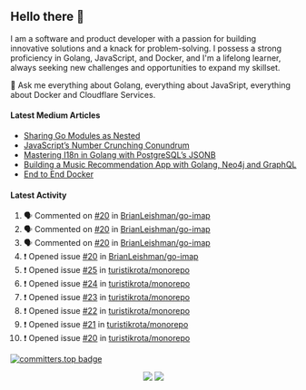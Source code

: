 ## Hello there 👋

I am a software and product developer with a passion for building innovative solutions and a knack for problem-solving. I possess a strong proficiency in Golang, JavaScript, and Docker, and I'm a lifelong learner, always seeking new challenges and opportunities to expand my skillset.

💬 Ask me everything about Golang, everything about JavaSript, everything about Docker and Cloudflare Services.

#### Latest Medium Articles

<!-- ARTICLES:START -->
- [Sharing Go Modules as Nested](https://9ssi7.medium.com/sharing-go-modules-as-nested-ad64e608b681?source=rss-ced864c5b828------2)
- [JavaScript’s Number Crunching Conundrum](https://9ssi7.medium.com/javascripts-number-crunching-conundrum-c8ad0c546738?source=rss-ced864c5b828------2)
- [Mastering I18n in Golang with PostgreSQL’s JSONB](https://9ssi7.medium.com/mastering-i18n-in-golang-with-postgresqls-jsonb-2631ad50376a?source=rss-ced864c5b828------2)
- [Building a Music Recommendation App with Golang, Neo4j and GraphQL](https://9ssi7.medium.com/building-a-music-recommendation-app-with-golang-neo4j-and-graphql-697f842ea688?source=rss-ced864c5b828------2)
- [End to End Docker](https://9ssi7.medium.com/end-to-end-docker-1d16d5a55424?source=rss-ced864c5b828------2)
<!-- ARTICLES:END -->

#### Latest Activity

<!--START_SECTION:activity-->
1. 🗣 Commented on [#20](https://github.com/BrianLeishman/go-imap/issues/20#issuecomment-2258693390) in [BrianLeishman/go-imap](https://github.com/BrianLeishman/go-imap)
2. 🗣 Commented on [#20](https://github.com/BrianLeishman/go-imap/issues/20#issuecomment-2258678332) in [BrianLeishman/go-imap](https://github.com/BrianLeishman/go-imap)
3. 🗣 Commented on [#20](https://github.com/BrianLeishman/go-imap/issues/20#issuecomment-2258675762) in [BrianLeishman/go-imap](https://github.com/BrianLeishman/go-imap)
4. ❗ Opened issue [#20](https://github.com/BrianLeishman/go-imap/issues/20) in [BrianLeishman/go-imap](https://github.com/BrianLeishman/go-imap)
5. ❗ Opened issue [#25](https://github.com/turistikrota/monorepo/issues/25) in [turistikrota/monorepo](https://github.com/turistikrota/monorepo)
6. ❗ Opened issue [#24](https://github.com/turistikrota/monorepo/issues/24) in [turistikrota/monorepo](https://github.com/turistikrota/monorepo)
7. ❗ Opened issue [#23](https://github.com/turistikrota/monorepo/issues/23) in [turistikrota/monorepo](https://github.com/turistikrota/monorepo)
8. ❗ Opened issue [#22](https://github.com/turistikrota/monorepo/issues/22) in [turistikrota/monorepo](https://github.com/turistikrota/monorepo)
9. ❗ Opened issue [#21](https://github.com/turistikrota/monorepo/issues/21) in [turistikrota/monorepo](https://github.com/turistikrota/monorepo)
10. ❗ Opened issue [#20](https://github.com/turistikrota/monorepo/issues/20) in [turistikrota/monorepo](https://github.com/turistikrota/monorepo)
<!--END_SECTION:activity-->

[![committers.top badge](https://user-badge.committers.top/turkey_private/9ssi7.svg)](https://user-badge.committers.top/turkey_private/9ssi7)

<p align="center">
  <picture>
  <source
    srcset="https://github-readme-stats.vercel.app/api?username=9ssi7&show_icons=true&theme=dark&hide_border=true&border_radius=10"
    media="(prefers-color-scheme: dark)"
  />
  <source
    srcset="https://github-readme-stats.vercel.app/api?username=9ssi7&show_icons=true&hide_border=true&border_radius=10"
    media="(prefers-color-scheme: light), (prefers-color-scheme: no-preference)"
  />
  <img src="https://github-readme-stats.vercel.app/api?username=9ssi7&show_icons=true&hide_border=true&border_radius=10" />
</picture>

<picture>
  <source
    srcset="https://github-readme-streak-stats.herokuapp.com?user=9ssi7&theme=dark&hide_border=true&border_radius=10"
    media="(prefers-color-scheme: dark)"
  />
  <source
    srcset="https://github-readme-streak-stats.herokuapp.com?user=9ssi7&hide_border=true&border_radius=10"
    media="(prefers-color-scheme: light), (prefers-color-scheme: no-preference)"
  />
  <img src="https://github-readme-streak-stats.herokuapp.com?user=9ssi7&hide_border=true&border_radius=10" />
</picture>
</p>
